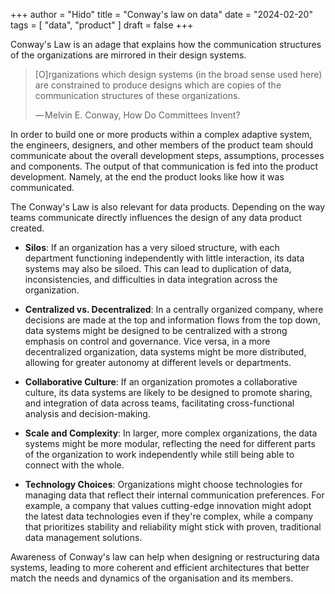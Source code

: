 +++
author = "Hido"
title = "Conway's law on data"
date = "2024-02-20"
tags = [
  "data",
  "product"
]
draft = false
+++

Conway's Law is an adage that explains how the communication structures of the organizations are mirrored in their design systems.

<blockquote>
[O]rganizations which design systems (in the broad sense used here) are constrained to produce designs which are copies of the communication structures of these organizations.

— Melvin E. Conway, How Do Committees Invent?
</blockquote>

In order to build one or more products within a complex adaptive system, the engineers, designers, and other members of the product team should communicate about the overall development steps, assumptions, processes and components. The output of that communication is fed into the product development. Namely, at the end the product looks like how it was communicated. 

The Conway's Law is also relevant for data products. Depending on the way teams communicate directly influences the design of any data product created.

- **Silos**: If an organization has a very siloed structure, with each department functioning independently with little interaction, its data systems may also be siloed. This can lead to duplication of data, inconsistencies, and difficulties in data integration across the organization.
- **Centralized vs. Decentralized**: In a centrally organized company, where decisions are made at the top and information flows from the top down, data systems might be designed to be centralized with a strong emphasis on control and governance. Vice versa, in a more decentralized organization, data systems might be more distributed, allowing for greater autonomy at different levels or departments.

- **Collaborative Culture**: If an organization promotes a collaborative culture, its data systems are likely to be designed to promote sharing, and integration of data across teams, facilitating cross-functional analysis and decision-making.

- **Scale and Complexity**: In larger, more complex organizations, the data systems might be more modular, reflecting the need for different parts of the organization to work independently while still being able to connect with the whole.

- **Technology Choices**: Organizations might choose technologies for managing data that reflect their internal communication preferences. For example, a company that values cutting-edge innovation might adopt the latest data technologies even if they're complex, while a company that prioritizes stability and reliability might stick with proven, traditional data management solutions.

Awareness of Conway's law can help when designing or restructuring data systems, leading to more coherent and efficient architectures that better match the needs and dynamics of the organisation and its members. 